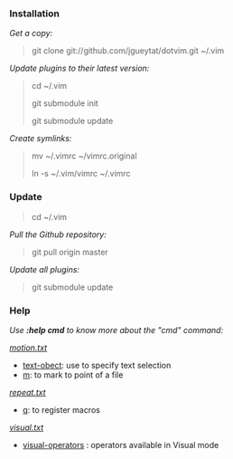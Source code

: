 ### Installation

*Get a copy:*

> git clone git://github.com/jgueytat/dotvim.git ~/.vim

*Update plugins to their latest version:*

> cd ~/.vim
>
> git submodule init
>
> git submodule update

*Create symlinks:*

> mv ~/.vimrc ~/vimrc.original
>
> ln -s ~/.vim/vimrc ~/.vimrc

### Update

> cd ~/.vim

*Pull the Github repository:*

> git pull origin master

*Update all plugins:*

> git submodule update

### Help

*Use **:help cmd** to know more about the "cmd" command:*

*[motion.txt](http://vimdoc.sourceforge.net/htmldoc/motion.html "Vim documentation: motion")*

- [text-obect](http://vimdoc.sourceforge.net/htmldoc/motion.html#text-objects): use to specify text selection
- [m](http://vimdoc.sourceforge.net/htmldoc/motion.html#mark): to mark to point of a file

*[repeat.txt](http://vimdoc.sourceforge.net/htmldoc/repeat.html "Vim documentation: repeat")*

- [q](http://vimdoc.sourceforge.net/htmldoc/repeat.html#complex-repeat): to register macros

*[visual.txt](http://vimdoc.sourceforge.net/htmldoc/visual.html "Vim documentation: visual")*

- [visual-operators](http://vimdoc.sourceforge.net/htmldoc/visual.html#visual-operators) : operators available in Visual mode

